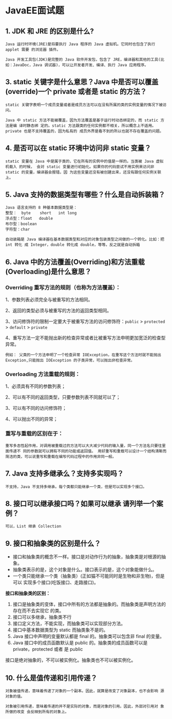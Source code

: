 # JavaEE面试题

## 1. JDK 和 JRE 的区别是什么?

    Java 运行时环境(JRE)是将要执行 Java 程序的 Java 虚拟机。它同时也包含了执行 applet 需要 的浏览器 插件。 

    Java 开发工具包(JDK)是完整的 Java 软件开发包，包含了 JRE，编译器和其他的工具(比如：JavaDoc，Java 调试器)，可以让开发者开发、编译、执行 Java 应用程序。

## 3. static 关键字是什么意思？Java 中是否可以覆盖(override)一个 private 或者是 static 的方法？

    static 关键字表明一个成员变量或者是成员方法可以在没有所属的类的实例变量的情况下被访问。 

    Java 中 static 方法不能被覆盖，因为方法覆盖是基于运行时动态绑定的，而 static 方法是编 译时静态绑 定的。static 方法跟类的任何实例都不相关，所以概念上不适用。private 也是不支持覆盖的，因为私有的 成员外界是看不到的所以也就不存在覆盖的问题。

## 4. 是否可以在 static 环境中访问非 static 变量？

    static 变量在 Java 中是属于类的，它在所有的实例中的值是一样的。当类被 Java 虚拟机载入 的时候， 会对 static 变量进行初始化。如果你的代码尝试不用实例来访问非 static 的变量，编译器会报错，因 为这些变量还没有被创建出来，还没有跟任何实例关联上。

## 5. Java 支持的数据类型有哪些？什么是自动拆装箱？

    Java 语言支持的 8 种基本数据类型是：  
    整型：  byte    short   int long
    浮点型：float   double  
    布尔型：boolean  
    字符型：char

    自动装箱是 Java 编译器在基本数据类型和对应的对象包装类型之间做的一个转化。比如：把 int 转化 成 Integer，double 转化成 double，等等。反之就是自动拆箱

## 6. Java 中的方法覆盖(Overriding)和方法重载(Overloading)是什么意思？

### Overriding 重写方法的规则（也称为方法覆盖）：

1、参数列表必须完全与被重写的方法相同。

2、返回的类型必须与被重写的方法的返回类型相同。

3、访问修饰符的限制一定要大于被重写方法的访问修饰符：`public` > `protected` > `default` > `private`

4、重写方法一定不能抛出新的检查异常或者比被重写方法申明更加宽泛的检查型异常。

    例如： 父类的一个方法申明了一个检查异常 IOException，在重写这个方法时就不能抛出 Exception,只能抛出 IOException 的子类异常，可以抛出非检查异常。 
  
### Overloading 方法重载的规则：

1、必须具有不同的参数列表；

2、可以有不同的返回类型，只要参数列表不同就可以了；

3、可以有不同的访问修饰符；

4、可以抛出不同的异常；
  
### 重写与重载的区别在于： 

    重写多态性起作用，对调用被重载过的方法可以大大减少代码的输入量，同一个方法名只要往里面传递不 同的参数就可以拥有不同的功能或返回值。 用好重写和重载可以设计一个结构清晰而简洁的类，可以说重写和重载在编写代码过程中的作用非同一般。

## 7. Java 支持多继承么？支持多实现吗？

    不支持，Java 不支持多继承。每个类都只能继承一个类，但是可以实现多个接口。

## 8. 接口可以继承接口吗？如果可以继承 请列举一个案例？

    可以，List 继承 Collection

## 9. 接口和抽象类的区别是什么？

- 接口和抽象类的概念不一样。接口是对动作行为的抽象，抽象类是对根源的抽象。
- 抽象类表示的是，这个对象是什么。接口表示的是，这个对象能做什么。
- 一个类只能继承一个类（抽象类）(正如猫不可能同时是生物和非生物)，但是可以 实现多个接口(吃饭接口、走路接口)。

**接口和抽象类的区别：**

1. 接口是抽象类的变体，接口中所有的方法都是抽象的。而抽象类是声明方法的存在而不去实现它 的类。
2. 接口可以多继承，抽象类不行
3. 接口定义方法，不能实现，而抽象类可以实现部分方法。
4. 接口中基本数据类型为 static 而抽类象不是的。
5. Java 接口中声明的变量默认都是 final 的。抽象类可以包含非 final 的变量。
6. Java 接口中的成员函数默认是 public 的。抽象类的成员函数可以是 private，protected 或者 是 public

接口是绝对抽象的，不可以被实例化。抽象类也不可以被实例化。

## 10. 什么是值传递和引用传递？

    对象被值传递，意味着传递了对象的一个副本。因此，就算是改变了对象副本，也不会影响 源对象的值。

    对象被引用传递，意味着传递的并不是实际的对象，而是对象的引用。因此，外部对引用对 象所做的改变 会反映到所有的对象上。
